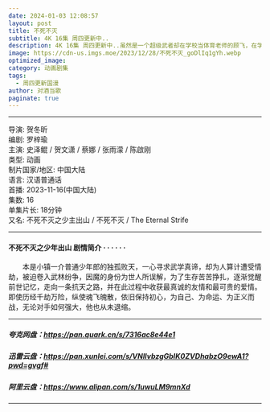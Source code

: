 ```yaml
---
date: 2024-01-03 12:08:57
layout: post
title: 不死不灭
subtitle: 4K 16集 周四更新中..
description: 4K 16集 周四更新中..虽然是一个超级武者却在学校当体育老师的顾飞，在学生的推荐下玩起了网游，但却错误地选到了法师这个职业，最后成为一个近战暴力法师，踏上一条新的游戏之路...
image: https://cdn-us.imgs.moe/2023/12/28/不死不灭_goDlIq1gYh.webp
optimized_image: 
category: 动画剧集
tags:
  - 周四更新国漫
author: 对酒当歌
paginate: true
---
```


---

导演: 贺冬昕  
编剧: 罗梓瑜  
主演: 史泽鲲 / 贺文潇 / 蔡娜 / 张雨濛 / 陈啟刚  
类型: 动画  
制片国家/地区: 中国大陆  
语言: 汉语普通话  
首播: 2023-11-16(中国大陆)  
集数: 16  
单集片长: 18分钟  
又名: 不死不灭之少主出山 / 不死不灭 / The Eternal Strife

---

#### 不死不灭之少年出山 剧情简介 · · · · · ·

　　本是小镇一介普通少年郎的独孤败天，一心寻求武学真谛，却为人算计遭受情劫，被迫卷入武林纷争，因魔的身份为世人所误解，为了生存苦苦挣扎，逐渐觉醒前世记忆，走向一条抗天之路，并在此过程中收获最真诚的友情和最可贵的爱情。即使历经千劫万险，纵使魂飞魄散，依旧保持初心，为自己、为命运、为正义而战，无论对手如何强大，他也从未退缩。

---

##### 夸克网盘：<https://pan.quark.cn/s/7316ac8e44e1>

##### 迅雷云盘：<https://pan.xunlei.com/s/VNllvbzgGbIK0ZVDhabzO9ewA1?pwd=gvgf#>

##### 阿里云盘：<https://www.alipan.com/s/1uwuLM9mnXd>

---
